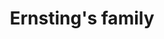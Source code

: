 ---
title: "Ernsting's family"
url: /dresden/ernstings-family-pirnaer-landstrasse/
shop: Kleidung
---